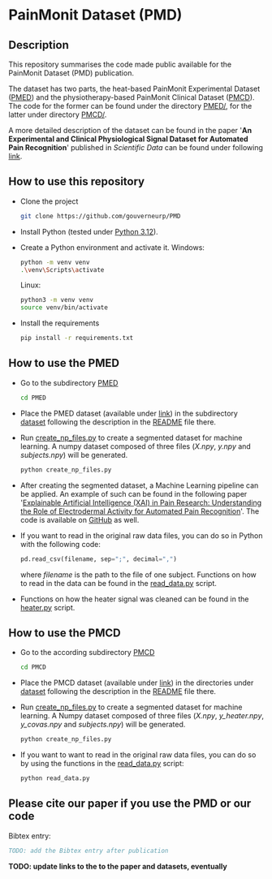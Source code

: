 # PainMonit Dataset (PMD)

## Description
This repository summarises the code made public available for the PainMonit Dataset (PMD) publication.

The dataset has two parts, the heat-based PainMonit Experimental Dataset ([PMED][PMED_link]) and the physiotherapy-based PainMonit Clinical Dataset ([PMCD][PMCD_link]). The code for the former can be found under the directory [PMED/](PMED/), for the latter under directory [PMCD/](PMCD/).

A more detailed description of the dataset can be found in the paper '**An Experimental and Clinical Physiological Signal Dataset for Automated Pain Recognition**' published in *Scientific Data* can be found under following [link][paper_link].

## How to use this repository
- Clone the project
    ```bash 
    git clone https://github.com/gouverneurp/PMD
    ```

- Install Python (tested under [Python 3.12](https://www.python.org/downloads/release/python-3120/)).

- Create a Python environment and activate it. 
    Windows:
    ```bash
    python -m venv venv
    .\venv\Scripts\activate
    ```
    Linux:
    ```bash
    python3 -m venv venv
    source venv/bin/activate
    ```

- Install the requirements
    ```bash 
    pip install -r requirements.txt
    ```

## How to use the PMED
- Go to the subdirectory [PMED](PMED/)
    ```bash 
    cd PMED
    ```

- Place the PMED dataset (available under [link][PMED_link]) in the subdirectory [dataset](PMED/dataset/) following the description in the [README](PMED/dataset/README.md) file there.

- Run [create_np_files.py](PMED/create_np_files.py) to create a segmented dataset for machine learning. A numpy dataset composed of three files (_X.npy_, _y.npy_ and _subjects.npy_) will be generated.
    ```bash
    python create_np_files.py
    ```

- After creating the segmented dataset, a Machine Learning pipeline can be applied. An example of such can be found in the following paper '[Explainable Artificial Intelligence (XAI) in Pain Research: Understanding the Role of Electrodermal Activity for Automated Pain Recognition](https://www.mdpi.com/1424-8220/23/4/1959)'. The code is available on [GitHub](https://github.com/gouverneurp/XAIinPainResearch) as well.

- If you want to read in the original raw data files, you can do so in Python with the following code:
    ```python 
    pd.read_csv(filename, sep=";", decimal=",")
    ```
    where _filename_ is the path to the file of one subject.
    Functions on how to read in the data can be found in the [read_data.py](PMED/read_data.py) script.

- Functions on how the heater signal was cleaned can be found in the [heater.py](PMED/heater.py) script.

## How to use the PMCD
- Go to the according subdirectory [PMCD](PMCD/)
    ```bash 
    cd PMCD
    ```
- Place the PMCD dataset (available under [link][PMCD_link]) in the directories under [dataset](PMCD/dataset/) following the description in the [README](PMCD/dataset/README.md) file there.

- Run [create_np_files.py](PMCD/create_np_files.py) to create a segmented dataset for machine learning. A Numpy dataset composed of three files (_X.npy_, _y\_heater.npy_, _y\_covas.npy_ and _subjects.npy_) will be generated.
    ```bash
    python create_np_files.py
    ```

- If you want to want to read in the original raw data files, you can do so by using the functions in the [read_data.py](PMCD/read_data.py) script:
    ```python 
    python read_data.py
    ```

## Please cite our paper if you use the PMD or our code
Bibtex entry:
```bibtex
TODO: add the Bibtex entry after publication
```

__TODO: update links to the to the paper and datasets, eventually__

[PMED_link]: https://github.com/gouverneurp/PMD
[PMCD_link]: https://github.com/gouverneurp/PMD
[paper_link]: https://github.com/gouverneurp/PMD
